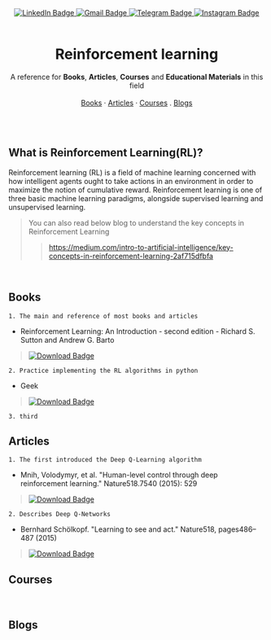 <div align="center">
  <a href="https://www.linkedin.com/in/aminkhani-ai/" targert="_blacnk">
    <img src="https://img.shields.io/badge/LinkedIn-0077B5?style=for-the-badge&logo=linkedin&logoColor=white" alt="LinkedIn Badge"/>
  </a>
  <a href="mailto:aminkhani2010@gmail.com" targert="_blacnk">
    <img src="https://img.shields.io/badge/Gmail-EA4335?style=for-the-badge&logo=gmail&logoColor=white" alt="Gmail Badge"/>
  </a>
  <a href="https://t.me/aminkhani_ai" targert="_blacnk">
    <img src="https://img.shields.io/badge/Telegram-2AABEE?style=for-the-badge&logo=telegram&logoColor=white" alt="Telegram Badge"/>
  </a>  
  <a href="https://www.instagram.com/aminkhani_ai/" targert="_blacnk">
    <img src="https://img.shields.io/badge/Instagram-FD1D1D?style=for-the-badge&logo=instagram&logoColor=white" alt="Instagram Badge"/>
  </a>
</div>
<br />
<div align="center">
  <h1 align="center">Reinforcement learning</h1>
  <p align="center">
    A reference for <strong>Books</strong>, <strong>Articles</strong>, <strong>Courses</strong> and <strong>Educational Materials</strong> in this field
    <br />
    <br />
    <a href="https://github.com/aminkhani/Reinforcement-Learning/edit/main/README.md#books">Books</a>
    ·
    <a href="https://github.com/aminkhani/Reinforcement-Learning/edit/main/README.md#articles">Articles</a>
    ·
    <a href="https://github.com/aminkhani/Reinforcement-Learning/edit/main/README.md#courses">Courses</a>
    .
    <a href="https://github.com/aminkhani/Reinforcement-Learning/edit/main/README.md#blogs">Blogs</a>
  </p>
</div><br /><br />

## What is Reinforcement Learning(RL)?
Reinforcement learning (RL) is a field of machine learning concerned with how intelligent agents ought to take actions in an environment in order to maximize the notion of cumulative reward. Reinforcement learning is one of three basic machine learning paradigms, alongside supervised learning and unsupervised learning.

> You can also read below blog to understand the key concepts in Reinforcement Learning
>> https://medium.com/intro-to-artificial-intelligence/key-concepts-in-reinforcement-learning-2af715dfbfa

<br />

## Books

``` 1. The main and reference of most books and articles ```
* Reinforcement Learning: An Introduction - second edition - Richard S. Sutton and Andrew G. Barto
> <a href="https://s3-us-west-1.amazonaws.com/udacity-drlnd/bookdraft2018.pdf" targert="_blacnk"><img src="https://img.shields.io/badge/Download-green?style=for-the-badge&logo=download&logoColor=white" alt="Download Badge"/></a>

``` 2. Practice implementing the RL algorithms in python ```
* Geek
> <a href="https://s3-us-west-1.amazonaws.com/udacity-drlnd/bookdraft2018.pdf" targert="_blacnk"><img src="https://img.shields.io/badge/Download-green?style=for-the-badge&logo=download&logoColor=white" alt="Download Badge"/></a>

``` 3. third ```

## Articles
``` 1. The first introduced the Deep Q-Learning algorithm ```
* Mnih, Volodymyr, et al. "Human-level control through deep reinforcement learning." Nature518.7540 (2015): 529
> <a href="http://www.davidqiu.com:8888/research/nature14236.pdf" targert="_blacnk"><img src="https://img.shields.io/badge/Download-green?style=for-the-badge&logo=download&logoColor=white" alt="Download Badge"/></a>

``` 2. Describes Deep Q-Networks ```
* Bernhard Schölkopf. "Learning to see and act." Nature518, pages486–487 (2015)
> <a href="https://www.cs.swarthmore.edu/~meeden/cs63/s15/nature15a.pdf" targert="_blacnk"><img src="https://img.shields.io/badge/Download-green?style=for-the-badge&logo=download&logoColor=white" alt="Download Badge"/></a>



## Courses

<br />

## Blogs
